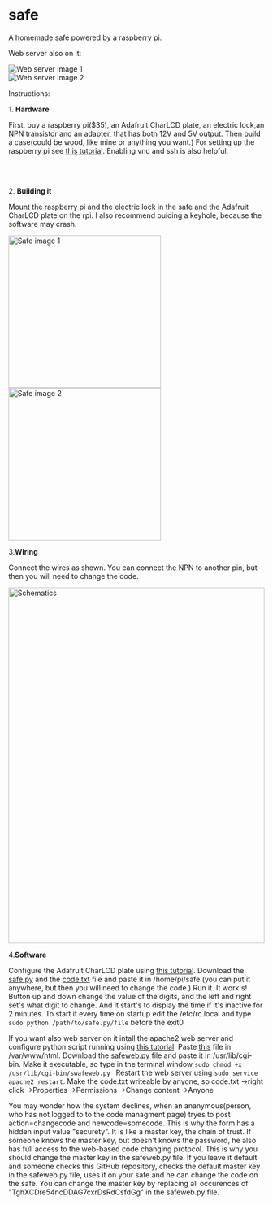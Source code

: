 # safe
A homemade safe powered by a raspberry pi.
      <p> Web server also on it:</p>
      <img src="https://gaborszita.net/wp-content/uploads/2019/08/web1-1.jpg" alt="Web server image 1"><br>
      <img src="https://gaborszita.net/wp-content/uploads/2019/08/web2-1.jpg" alt="Web server image 2"><br>
      <p>Instructions:</p>
      <p>1. <b>Hardware</b></p>
      <p>First, buy a raspberry pi($35), an Adafruit CharLCD plate, an electric
        lock,an NPN transistor and an adapter, that has both 12V and 5V output.
        Then build a case(could be wood, like mine or anything you want.) For
        setting up the raspberry pi see <a href="https://www.raspberrypi.org/help/noobs-setup/2/">this
          tutorial</a>. Enabling vnc and ssh is also helpful.</p>
      <br>
      <br>
      <p>2. <b>Building it</b></p>
      <p>Mount the raspberry pi and the electric lock in the safe and the
        Adafruit CharLCD plate on the rpi. I also recommend buiding a keyhole,
        because the software may crash.</p>
      <img src="https://gaborszita.net/wp-content/uploads/2019/08/safeoff1little-1-576x1024.jpg" alt="Safe image 1" height="300px"><br>
      <img src="https://gaborszita.net/wp-content/uploads/2019/08/safeoff2little-1-1024x576.jpg" alt="Safe image 2" height="300px">
      <p>3.<b>Wiring</b></p>
      <p>Connect the wires as shown. You can connect the NPN to another pin, but
        then you will need to change the code.</p>
      <img src="https://gaborszita.net/wp-content/uploads/2019/08/schematics-1.gif" alt="Schematics" height="700px" width="100%"><br>
      <p>4.<b>Software</b></p>
      <p>Configure the Adafruit CharLCD plate using <a href="https://learn.adafruit.com/character-lcd-with-raspberry-pi-or-beaglebone-black/usage">this
          tutorial</a>. Download the <a href="safe.py">safe.py</a> and the <a
	href="code.txt"> code.txt</a> file and paste it in /home/pi/safe (you
        can put it anywhere, but then you will need to change the code.) Run it.
        It work's! Button up and down change the value of the digits, and the
        left and right set's what digit to change. And it start's to display the
        time if it's inactive for 2 minutes. To start it every time on startup
        edit the /etc/rc.local and type ```sudo python /path/to/safe.py/file``` before the exit0</p>
      <p>If you want also web server on it intall the apache2 web server and
        configure python script running using <a href="https://www.raspberrypi.org/forums/viewtopic.php?t=155229">this
          tutorial</a>. Paste <a href="index.html">this</a> file in
        /var/www/html. Download the <a href="safeweb.py">safeweb.py</a>
        file and paste it in /usr/lib/cgi-bin. Make it executable, so type in
        the terminal window ```sudo chmod +x /usr/lib/cgi-bin/swafeweb.py ```
	Restart the web server using ```sudo service apache2 restart```.
	Make the code.txt
	writeable by anyone, so code.txt →right click →Properties →Permissions
 	→Change content →Anyone</p> You may wonder how the system declines, when an ananymous(person, who has not logged to to the code 
	managment page) tryes to post action=changecode and newcode=somecode. This is why the form has a hidden input value "securety". 
	It is like a master key, the chain of trust. If someone knows the master key, but doesn't knows the password, he also has full 
	access to the web-based code changing protocol. This is why you should change the master key in the safeweb.py file. If you 
	leave it default and someone checks this GitHub repository, checks the default master key in the safeweb.py file, uses it on 
	your safe and he can change the code on the safe. You can change the master key by replacing all occurences of 
	"TghXCDre54ncDDAG7cxrDsRdCsfdGg" in the safeweb.py file.

